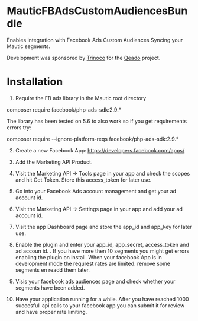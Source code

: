 # MauticFBAdsCustomAudiencesBundle
Enables integration with Facebook Ads Custom Audiences Syncing your Mautic segments.

Development was sponsored by [Trinoco](https://www.trinoco.nl) for the [Qeado](https://www.qeado.com) project.

# Installation
1) Require the FB ads library in the Mautic root directory

composer require facebook/php-ads-sdk:2.9.*

The library has been tested on 5.6 to also work so if you get requirements errors try:

composer require --ignore-platform-reqs facebook/php-ads-sdk:2.9.*

2) Create a new Facebook App:
https://developers.facebook.com/apps/

3) Add the Marketing API Product.

4) Visit the Marketing API -> Tools page in your app and check the scopes and hit Get Token. Store this access_token for later use.

5) Go into your Facebook Ads account management and get your ad account id. 

6) Visit the Marketing API -> Settings page in your app and add your ad account id.

7) Visit the app Dashboard page and store the app_id and app_key for later use.

8) Enable the plugin and enter your app_id, app_secret, access_token and ad accoun id. . If you have more then 10 segments you might get errors enabling the plugin on install. When your facebook App is in development mode the requrest rates are limited. remove some segments en readd them later.

9) Visis your facebook ads audiences page and check whether your segments have been added.

10) Have your application running for a while. After you have reached 1000 succesfull api calls to your facebook app you can submit it for review and have proper rate limiting.
